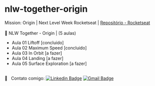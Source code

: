 # nlw-together-origin

Mission: Origin | Next Level Week Rocketseat | [Repositório - Rocketseat](https://github.com/rocketseat-education/nlw-06-origin)<br/>
<br/> :rocket: NLW Together - Origin | (5 aulas)

- Aula 01 Liftoff [concluido]
- Aula 02 Maximum Speed [concluido]
- Aula 03 In Orbit [a fazer]
- Aula 04 Landing [a fazer]
- Aula 05 Surface Exploration [a fazer]

<br/> :email: &nbsp; Contato comigo: [![Linkedin Badge](https://img.shields.io/badge/-Thiago-blue?style=flat-square&logo=Linkedin&logoColor=white&link=https://www.linkedin.com/in/thiagorodriguesdau/)](https://www.linkedin.com/in/thiagorodriguesdau/)
[![Gmail Badge](https://img.shields.io/badge/-thiagorodriguesdau@gmail.com-c14438?style=flat-square&logo=Gmail&logoColor=white&link=mailto:thiagorodriguesdau@gmail.com)](mailto:thiagorodriguesdau@gmail.com)

